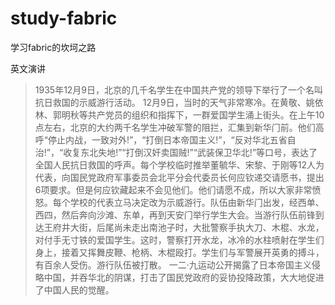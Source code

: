 # study-fabric
学习fabric的坎坷之路


英文演讲
> 1935年12⽉9⽇，北京的几千名学生在中国共产党的领导下举⾏了一个名叫抗⽇救国的示威游⾏活动。
12⽉9⽇，当时的天气非常寒冷。在⻩敬、姚依林、郭明秋等共产党员的组织和指挥下，一群爱国学⽣涌上街头。在上午10点左右，北京的大约两千名学⽣冲破军警的阻拦，汇集到新华⻔前。他们⾼呼“停⽌内战，⼀致对外!”，“打倒日本帝国主义!”，“反对华北五省自治!”，“收复东北失地!”“打倒汉奸卖国贼!”“武装保卫华北!”等⼝号，表达了全国⼈⺠抗⽇救国的呼声。每个学校临时推举董毓华、宋黎、于刚等12⼈为代表，向国⺠党政府军事委员会北平分会代委员⻓何应钦递交请愿书，提出6项要求。但是何应钦藏起来不会见他们。他们请愿不成，所以大家非常愤怒。每个学校的代表立马决定改为⽰威游⾏。队伍由新华⻔出发，经西单、西四，然后奔向沙滩、东单，再到天安⻔举⾏学⽣⼤会。当游⾏队伍前锋到达王府井⼤街，后尾尚未⾛出南池⼦时，⼤批警察⼿执⼤⼑、⽊棍、水龙，对付⼿⽆⼨铁的爱国学⽣。这时，警察打开⽔⻰，冰冷的⽔柱喷射在学⽣们⾝上，接着⼜挥舞⽪鞭、枪柄、⽊棍殴打。学⽣们与军警展开英勇的搏⽃，有百余⼈受伤。游⾏队伍被打散。
⼀⼆·九运动公开揭露了⽇本帝国主义侵略中国，并吞华北的阴谋，打击了国⺠党政府的妥协投降政策，⼤⼤地促进了中国⼈⺠的觉醒。

